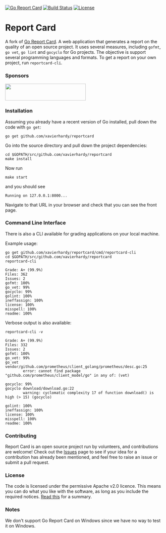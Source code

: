 [![Go Report Card](https://goreportcard.com/badge/xavierhardy/reportcard)](https://goreportcard.com/report/xavierhardy/reportcard) [![Build Status](https://travis-ci.org/xavierhardy/reportcard.svg?branch=master)](https://travis-ci.org/xavierhardy/reportcard) [![License](https://img.shields.io/badge/License-Apache%202.0-blue.svg)](https://github.com/xavierhardy/reportcard/blob/master/LICENSE)

# Report Card

A fork of [Go Report Card](https://github.com/gojp/goreportcard). A web application that generates a report on the quality of an open source project. It uses several measures, including `gofmt`, `go vet`, `go lint` and `gocyclo` for Go projects. The objective is support several programming languages and formats. To get a report on your own project, run `reportcard-cli`.

### Sponsors

<a href="https://www.signalsciences.com/"><img src="https://goreportcard.com/assets/signalsciences.png" height="54" width="260" ></a>


### Installation

Assuming you already have a recent version of Go installed, pull down the code with `go get`:

```
go get github.com/xavierhardy/reportcard
```

Go into the source directory and pull down the project dependencies:

```
cd $GOPATH/src/github.com/xavierhardy/reportcard
make install
```

Now run

```
make start
```

and you should see

```
Running on 127.0.0.1:8000...
```

Navigate to that URL in your browser and check that you can see the front page.

### Command Line Interface

There is also a CLI available for grading applications on your local machine.

Example usage:
```
go get github.com/xavierhardy/reportcard/cmd/reportcard-cli
cd $GOPATH/src/github.com/xavierhardy/reportcard
reportcard-cli
```

```
Grade: A+ (99.9%)
Files: 362
Issues: 2
gofmt: 100%
go_vet: 99%
gocyclo: 99%
golint: 100%
ineffassign: 100%
license: 100%
misspell: 100%
readme: 100%
```

Verbose output is also available:
```
reportcard-cli -v
```

```
Grade: A+ (99.9%)
Files: 332
Issues: 2
gofmt: 100%
go_vet: 99%
go_vet  vendor/github.com/prometheus/client_golang/prometheus/desc.go:25
        error: cannot find package "github.com/prometheus/client_model/go" in any of: (vet)

gocyclo: 99%
gocyclo download/download.go:22
        warning: cyclomatic complexity 17 of function download() is high (> 15) (gocyclo)

golint: 100%
ineffassign: 100%
license: 100%
misspell: 100%
readme: 100%
```

### Contributing

Report Card is an open source project run by volunteers, and contributions are welcome! Check out the [Issues](https://github.com/xavierhardy/reportcard/issues) page to see if your idea for a contribution has already been mentioned, and feel free to raise an issue or submit a pull request.

### License

The code is licensed under the permissive Apache v2.0 licence. This means you can do what you like with the software, as long as you include the required notices. [Read this](https://tldrlegal.com/license/apache-license-2.0-(apache-2.0)) for a summary.

### Notes

We don't support Go Report Card on Windows since we have no way to test it on Windows.
